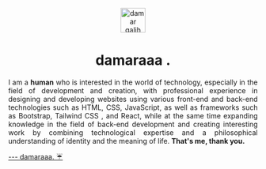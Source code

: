 <p align="center" margin="10px">
<a href="https://damar-glh.github.io/me" target="blank"><img align="center" src="https://github-production-user-asset-6210df.s3.amazonaws.com/114411272/271782610-87c04f72-817d-4e81-8e6a-b76376e8094f.png" alt="damar galih" height="50" width="50"/></a>


<h1 align="center" text-decoration="none">damaraaa .</h1>
<p align="justify">I am a <b>human</b> who is interested in the world of technology, especially in the field of development and creation, with professional experience in designing and developing websites using various front-end and back-end technologies such as HTML, CSS, JavaScript, as well as frameworks such as Bootstrap, Tailwind CSS , and React, while at the same time expanding knowledge in the field of back-end development and creating interesting work by combining technological expertise and a philosophical understanding of identity and the meaning of life. <b>That's me, thank you.</b></p>

<a href="https://damar-glh.github.io/me" text-decoration="none"> --- damaraaa. ☔ </a>
